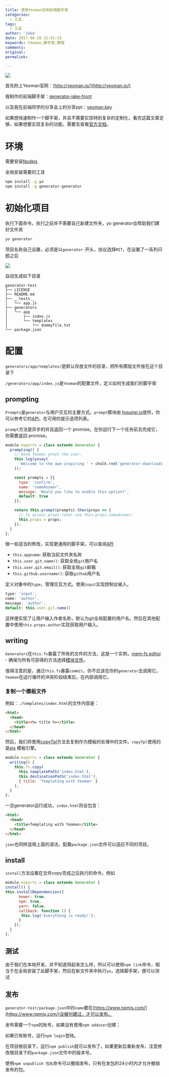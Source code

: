 ```yaml
---
title: 使用Yeoman定制前端脚手架
categories:
  - 工具
tags:
  - 工具
author: 'Jake'
date: 2017-06-28 22:41:33
keywords: Yeoman,脚手架,教程
comments:
original:
permalink:

---
```


![](//blogimg.jakeyu.top/20170628149866105196233.png)

<!--more-->

首先附上Yeoman官网：[http://yeoman.io/](http://yeoman.io/)

我制作的前端脚手架：[generator-jake-front](https://github.com/JakeLaoyu/generator-jake-front)

以及我在前端同学的分享会上的分享ppt：[yeoman.key](https://i.jakeyu.top/files/yeoman.key)

如果想快速制作一个脚手架，并且不需要实现特别复杂的定制化，看完这篇文章足够，如果想要实现复杂的功能，需要去查看[官方文档](http://yeoman.io/)。

# 环境

需要安装[Nodejs](https://nodejs.org/zh-cn/)

全局安装需要的工具

```sh
npm install -g yo
npm install -g generator-generator
```

# 初始化项目

执行下面命令，执行之前并不需要自己新建文件夹，yo generator会帮助我们建好文件夹

```sh
yo generator
```

项目名称自己设置，必须是以`generator-`开头，协议选择`MIT`，在设置了一系列问题之后


![](//blogimg.jakeyu.top/2017062814986615489491.jpg)

自动生成如下目录

```
generator-test
├── LICENSE
├── README.md
├── __tests__
│   └── app.js
├── generators
│   └── app
│       ├── index.js
│       └── templates
│           └── dummyfile.txt
└── package.json
```

# 配置

`generators/app/templates/`是默认存放文件的目录，把所有模版文件放在这个目录下

`/generators/app/index.js`是`Yeoman`的配置文件，定义如何生成我们的脚手架

## prompting

`Prompts`是`generator`与用户交互的主要方式。`prompt`模块由 [Inquirer.js](https://github.com/SBoudrias/Inquirer.js)提供，你可以参考它的[API](https://github.com/SBoudrias/Inquirer.js)，在可用的提示选项列表。

`prompt`方法是异步的并且返回一个 promise。在你运行下一个任务前去完成它，你需要返回 promise。

```js
module.exports = class extends Generator {
  prompting() {
    // Have Yeoman greet the user.
    this.log(yosay(
      'Welcome to the awe-inspiring ' + chalk.red('generator-downloads') + ' generator!'
    ));

    const prompts = [{
      type: 'confirm',
      name: 'someAnswer',
      message: 'Would you like to enable this option?',
      default: true
    }];

    return this.prompt(prompts).then(props => {
      // To access props later use this.props.someAnswer;
      this.props = props;
    });
  }
};
```

做一些适当的修改，实现更通用的脚手架。可以查阅[API](http://yeoman.io/generator/)

* `this.appname`: 获取当前文件夹名称
* `this.user.git.name()`: 获取全局`git`用户名
* `this.user.git.email()`: 获取全局`git`邮箱
* `this.github.username()`: 获取`github`用户名

定义对象中的`type`，管理交互方式。使用`input`实现控制台输入。

```js
type: 'input',
name: 'author',
message: 'author',
default: this.user.git.name()
```

这样便实现了让用户输入作者名称，默认为git全局配置的用户名。然后在其他配置中使用`this.props.author`实现获取用户输入。

## writing

`Generators`在`this.fs`暴露了所有的文件的方法，这是一个实例，[mem-fs editor](https://github.com/sboudrias/mem-fs-editor) - 确保为所有可获得的方法选择[模块文件](https://github.com/sboudrias/mem-fs-editor)。

值得注意的是，通过`this.fs`暴露`commit`，你不应该在你的`generator`去调用它。`Yeoman`在运行循环的冲突阶段结束后，在内部调用它。

### 复制一个模板文件

例如：`./templates/index.html`的文件内容是：

```html
<html>
  <head>
    <title><%= title %></title>
  </head>
</html>
```

然后，我们将使用[copyTpl](https://github.com/sboudrias/mem-fs-editor#copyfrom-to-options)方法去复制作为模板的处理中的文件。`copyTpl`使用的是[ejs](http://ejs.co/) 模板引擎。

```js
module.exports = class extends Generator {
  writing() {
    this.fs.copy(
      this.templatePath('index.html'),
      this.destinationPath('index.html'),
      { title: 'Templating with Yeoman' }
    );
  }
};
```

一旦generator运行成功，`index.html`将会包含：

```html
<html>
  <head>
    <title>Templating with Yeoman</title>
  </head>
</html>
```

`json`也同样适用上面的语法，配置`package.json`文件可以适应不同的项目。

## install

`install`方法设置在文件copy完成之后执行的命令，例如

```js
module.exports = class extends Generator {
install() {
this.installDependencies({
      bower: true,
      npm: true,
      yarn: false,
      callback: function () {
       this.log('Everything is ready!');
      }
    });
  }
};
```

## 测试

由于我们在本地开发，并不知道用起来怎么样，所以可以使用`npm link`命令，相当于在全局安装了此脚手架，然后在新文件夹中执行`yo`，选择脚手架，便可以测试


## 发布

`generator-test/package.json`中的`name`要在[https://www.npmjs.com/](https://www.npmjs.com/)没被创建过，才可以发布。

发布需要一个`npm`的账号，如果没有使用`npm adduser`创建；

如果已有账号，运行`npm login`登陆。

在项目根目录下，运行`npm publish`就可以发布了。如果更新后重新发布，注意修改根目录下的`package.json`文件中的版本号。

使用`npm unpublish 包名`命令可以撤销发布，只有在发包的24小时内才允许撤销发布的包。
